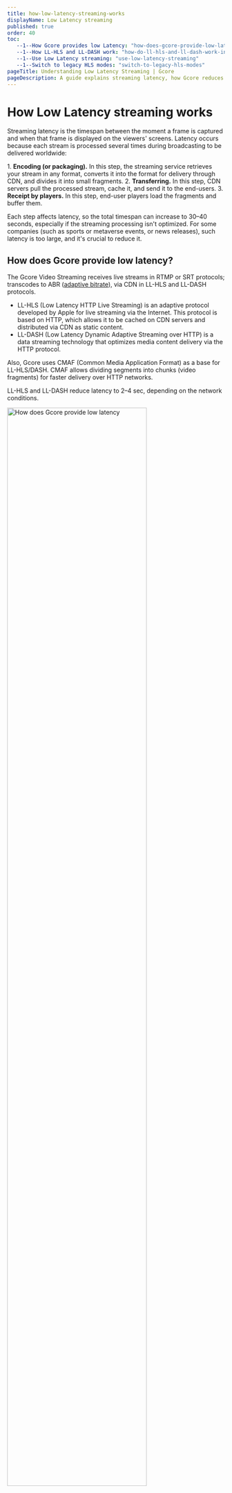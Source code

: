 ```yaml
---
title: how-low-latency-streaming-works
displayName: Low Latency streaming
published: true
order: 40
toc:
   --1--How Gcore provides low Latency: "how-does-gcore-provide-low-latency"
   --1--How LL-HLS and LL-DASH work: "how-do-ll-hls-and-ll-dash-work-in-comparison-to-the-standard-approach"
   --1--Use Low Latency streaming: "use-low-latency-streaming"
   --1--Switch to legacy HLS modes: "switch-to-legacy-hls-modes"
pageTitle: Understanding Low Latency Streaming | Gcore 
pageDescription: A guide explains streaming latency, how Gcore reduces it with LL-HLS and LL-DASH protocols, and how to use them.
---
```

# How Low Latency streaming works

Streaming latency is the timespan between the moment a frame is captured and when that frame is displayed on the viewers' screens. Latency occurs because each stream is processed several times during broadcasting to be delivered worldwide:

1\.  **Encoding (or packaging).** In this step, the streaming service retrieves your stream in any format, converts it into the format for delivery through CDN, and divides it into small fragments.
2\.  **Transferring.** In this step, CDN servers pull the processed stream, cache it, and send it to the end-users.
3\.  **Receipt by players.** In this step, end-user players load the fragments and buffer them.

Each step affects latency, so the total timespan can increase to 30–40 seconds, especially if the streaming processing isn't optimized. For some companies (such as sports or metaverse events, or news releases), such latency is too large, and it's crucial to reduce it.

## How does Gcore provide low latency?

The Gcore Video Streaming receives live streams in RTMP or SRT protocols; transcodes to ABR (<a href="https://gcore.com/docs/streaming-platform/live-streams-and-videos-protocols-and-codecs/output-parameters-after-transcoding-bitrate-frame-rate-and-codecs#output-parameters-after-transcoding" target="_blank">adaptive bitrate</a>), via CDN in LL-HLS and LL-DASH protocols.

- LL-HLS (Low Latency HTTP Live Streaming) is an adaptive protocol developed by Apple for live streaming via the Internet. This protocol is based on HTTP, which allows it to be cached on CDN servers and distributed via CDN as static content. 
- LL-DASH (Low Latency Dynamic Adaptive Streaming over HTTP) is a data streaming technology that optimizes media content delivery via the HTTP protocol.

Also, Gcore uses CMAF (Common Media Application Format) as a base for LL-HLS/DASH. CMAF allows dividing segments into chunks (video fragments) for faster delivery over HTTP networks.

LL-HLS and LL-DASH reduce latency to 2–4 sec, depending on the network conditions.

<img src="https://assets.gcore.pro/docs/streaming-platform/live-streams-and-videos-protocols-and-codecs/how-low-latency-streaming-works/gcore-vs-traditional-streaming.png" alt="How does Gcore provide low latency" width="80%">

## How do LL-HLS and LL-DASH work in comparison to the standard approach?

The standard video delivery approach involves sending the entirely created segment to the CDN. Once the CDN receives the complete segment, it transmits it to the player. 

With this approach, video latency depends on segment length. For example, if a segment is 6 seconds long when requesting and processing the first segment, the player displays a frame that is already 6 seconds late compared to the actual time.

The Low Latency approach uses the CMAF-CTE extension (Chunked Transfer-Encoding), which helps divide live stream segments into small, non-overlapping, and independent fragments (chunks) with a length of 0.5–2 seconds. The independence of the chunks allows the encoder not to wait for the end of the complete loading of the segment but to send it to the CDN and the player in ready-made small fragments.

This approach helps eliminate the segment duration factor affecting video latency in standard video delivery methods. Therefore, latency for 10-second and 2-second segments will be the same and minimal. The total latency between the CDN server and the viewers will be at most 4 seconds.

Compared to the standard approach, a 6-second segment will be divided into 0.5-2 seconds chunks. Thus, the total latency will be lower.

<img src="https://assets.gcore.pro/docs/streaming-platform/live-streams-and-videos-protocols-and-codecs/how-low-latency-streaming-works/low-latency-casino.gif" alt="Example of how low latency works" width="80%">

## Use Low Latency streaming

We support <a href="https://gcore.com/news/low-latency-hls/" target="_blank">Low Latency streaming</a> by default. It means your live streams are automatically transcoded to LL-HLS or LL-DASH protocol when you <a href="https://gcore.com/docs/streaming-platform/live-streaming/create-a-live-stream" target="_blank">create and configure a live stream</a>.

Links for embedding the live stream to your own player contain the */cmaf/* part and look as follows:

* MPEG-DASH, CMAF (low latency): `https://demo.gvideo.io/cmaf/2675_19146/index.mpd`
* LL HLS, CMAF (low latency): `https://demo.gvideo.io/cmaf/2675_19146/master.m3u8`
* Traditional HLS, MPEG TS (no low latency): `https://demo.gvideo.io/mpegts/2675_19146/master_mpegts.m3u8`

## Switch to legacy HLS modes

Some legacy devices or software require MPEG-TS (.ts) segments for streaming. To ensure full backward compatibility with HLS across all devices and infrastructures, we offer MPEG-TS streaming options.  

We produce low-latency and non-low-latency streams in parallel, so you don't have to create a stream specifically for cases when the connection is unstable or a device doesn’t support low-latency. Both formats share the same segment sizes, manifest lengths for DVR functionality, and other related capabilities. 

<alert-element type="tip" title="Tip">
 
For modern devices, we recommend using the HLS manifest URL (`hls_cmaf_url`). It’s more efficient and is highly compatible with streaming devices. 

</alert-element>

You can get the non-low-latency in the same Links for export section in the Customer Portal: 

1\. On the <a href="https://portal.gcore.com/streaming/streaming/list" target="_blank">Video Streaming</a> page, find the needed video. 

2\. In the **Links for export** section, copy the link in the **HLS non-low-latency manifest URL** field. This link contains non low-latency HLSv3 and MPEG TS files as chunks. 

<img src="https://assets.gcore.pro/docs/streaming-platform/live-streams-and-videos-protocols-and-codecs/how-low-latency-streaming-works/export-non-low-latency-link.png" alt="HLS non-low-latency link example" width="80%">

For details on how to get the streams via API, check our <a href="https://api.gcore.com/docs/streaming#tag/Streams/operation/get_streams" target="_blank">API documentation</a>. 